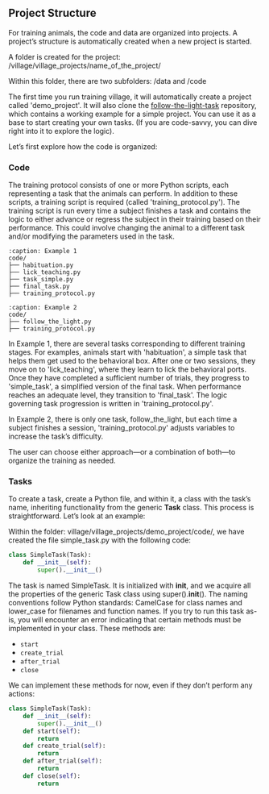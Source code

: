 ## Project Structure

For training animals, the code and data are organized into projects. A project’s structure is automatically created when a new project is started.

A folder is created for the project:
/village/village_projects/name_of_the_project/

Within this folder, there are two subfolders: /data and /code

The first time you run training village, it will automatically create a project called 'demo_project'. It will also clone the
[follow-the-light-task](https://github.com/BrainCircuitsBehaviorLab/follow-the-light-task) repository, which contains a working example for a simple project. You can use it as a base to start creating your own tasks. (If you are code-savvy, you can dive right into it to explore the logic).

Let’s first explore how the code is organized:

### Code

The training protocol consists of one or more Python scripts, each representing a task that the animals can perform. In addition to these scripts, a training script is required (called 'training_protocol.py'). The training script is run every time a subject finishes a task and contains the logic to either advance or regress the subject in their training based on their performance. This could involve changing the animal to a different task and/or modifying the parameters used in the task.

```{code-block}
:caption: Example 1
code/
├── habituation.py
├── lick_teaching.py
├── task_simple.py
├── final_task.py
├── training_protocol.py
```

```{code-block}
:caption: Example 2
code/
├── follow_the_light.py
├── training_protocol.py
```

In Example 1, there are several tasks corresponding to different training stages. For examples, animals start with 'habituation', a simple task that helps them get used to the behavioral box. After one or two sessions, they move on to 'lick_teaching', where they learn to lick the behavioral ports. Once they have completed a sufficient number of trials, they progress to 'simple_task', a simplified version of the final task. When performance reaches an adequate level, they transition to 'final_task'. The logic governing task progression is written in 'training_protocol.py'.

In Example 2, there is only one task, follow_the_light, but each time a subject finishes a session, 'training_protocol.py' adjusts variables to increase the task’s difficulty.

The user can choose either approach—or a combination of both—to organize the training as needed.

### Tasks

To create a task, create a Python file, and within it, a class with the task’s name, inheriting functionality from the generic **Task** class. This process is straightforward. Let’s look at an example:

Within the folder: village/village_projects/demo_project/code/, we have created the file simple_task.py with the following code:

```python
class SimpleTask(Task):
    def __init__(self):
        super().__init__()
```

The task is named SimpleTask. It is initialized with __init__, and we acquire all the properties of the generic Task class using super().__init__(). The naming conventions follow Python standards: CamelCase for class names and lower_case for filenames and function names.
If you try to run this task as-is, you will encounter an error indicating that certain methods must be implemented in your class. These methods are:
- `start`
- `create_trial`
- `after_trial`
- `close`

We can implement these methods for now, even if they don’t perform any actions:

```python
class SimpleTask(Task):
    def __init__(self):
        super().__init__()
    def start(self):
        return
    def create_trial(self):
        return
    def after_trial(self):
        return
    def close(self):
        return
```
